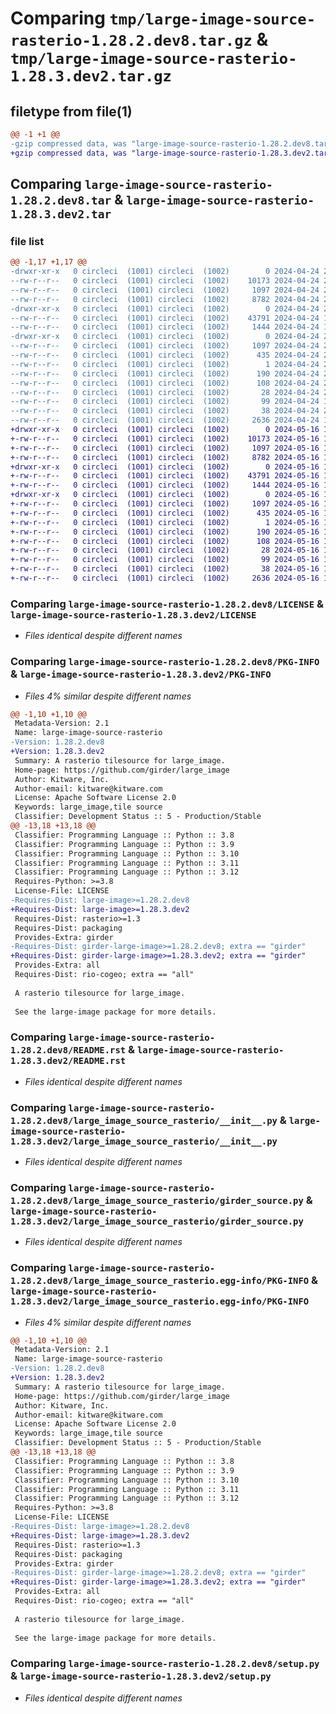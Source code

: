 # Comparing `tmp/large-image-source-rasterio-1.28.2.dev8.tar.gz` & `tmp/large-image-source-rasterio-1.28.3.dev2.tar.gz`

## filetype from file(1)

```diff
@@ -1 +1 @@
-gzip compressed data, was "large-image-source-rasterio-1.28.2.dev8.tar", last modified: Wed Apr 24 20:04:29 2024, max compression
+gzip compressed data, was "large-image-source-rasterio-1.28.3.dev2.tar", last modified: Thu May 16 16:49:52 2024, max compression
```

## Comparing `large-image-source-rasterio-1.28.2.dev8.tar` & `large-image-source-rasterio-1.28.3.dev2.tar`

### file list

```diff
@@ -1,17 +1,17 @@
-drwxr-xr-x   0 circleci  (1001) circleci  (1002)        0 2024-04-24 20:04:29.270456 large-image-source-rasterio-1.28.2.dev8/
--rw-r--r--   0 circleci  (1001) circleci  (1002)    10173 2024-04-24 20:04:28.000000 large-image-source-rasterio-1.28.2.dev8/LICENSE
--rw-r--r--   0 circleci  (1001) circleci  (1002)     1097 2024-04-24 20:04:29.270456 large-image-source-rasterio-1.28.2.dev8/PKG-INFO
--rw-r--r--   0 circleci  (1001) circleci  (1002)     8782 2024-04-24 20:04:28.000000 large-image-source-rasterio-1.28.2.dev8/README.rst
-drwxr-xr-x   0 circleci  (1001) circleci  (1002)        0 2024-04-24 20:04:29.266456 large-image-source-rasterio-1.28.2.dev8/large_image_source_rasterio/
--rw-r--r--   0 circleci  (1001) circleci  (1002)    43791 2024-04-24 19:59:45.000000 large-image-source-rasterio-1.28.2.dev8/large_image_source_rasterio/__init__.py
--rw-r--r--   0 circleci  (1001) circleci  (1002)     1444 2024-04-24 19:59:45.000000 large-image-source-rasterio-1.28.2.dev8/large_image_source_rasterio/girder_source.py
-drwxr-xr-x   0 circleci  (1001) circleci  (1002)        0 2024-04-24 20:04:29.270456 large-image-source-rasterio-1.28.2.dev8/large_image_source_rasterio.egg-info/
--rw-r--r--   0 circleci  (1001) circleci  (1002)     1097 2024-04-24 20:04:29.000000 large-image-source-rasterio-1.28.2.dev8/large_image_source_rasterio.egg-info/PKG-INFO
--rw-r--r--   0 circleci  (1001) circleci  (1002)      435 2024-04-24 20:04:29.000000 large-image-source-rasterio-1.28.2.dev8/large_image_source_rasterio.egg-info/SOURCES.txt
--rw-r--r--   0 circleci  (1001) circleci  (1002)        1 2024-04-24 20:04:29.000000 large-image-source-rasterio-1.28.2.dev8/large_image_source_rasterio.egg-info/dependency_links.txt
--rw-r--r--   0 circleci  (1001) circleci  (1002)      190 2024-04-24 20:04:29.000000 large-image-source-rasterio-1.28.2.dev8/large_image_source_rasterio.egg-info/entry_points.txt
--rw-r--r--   0 circleci  (1001) circleci  (1002)      108 2024-04-24 20:04:29.000000 large-image-source-rasterio-1.28.2.dev8/large_image_source_rasterio.egg-info/requires.txt
--rw-r--r--   0 circleci  (1001) circleci  (1002)       28 2024-04-24 20:04:29.000000 large-image-source-rasterio-1.28.2.dev8/large_image_source_rasterio.egg-info/top_level.txt
--rw-r--r--   0 circleci  (1001) circleci  (1002)       99 2024-04-24 19:59:45.000000 large-image-source-rasterio-1.28.2.dev8/pyproject.toml
--rw-r--r--   0 circleci  (1001) circleci  (1002)       38 2024-04-24 20:04:29.270456 large-image-source-rasterio-1.28.2.dev8/setup.cfg
--rw-r--r--   0 circleci  (1001) circleci  (1002)     2636 2024-04-24 19:59:45.000000 large-image-source-rasterio-1.28.2.dev8/setup.py
+drwxr-xr-x   0 circleci  (1001) circleci  (1002)        0 2024-05-16 16:49:52.238061 large-image-source-rasterio-1.28.3.dev2/
+-rw-r--r--   0 circleci  (1001) circleci  (1002)    10173 2024-05-16 16:49:51.000000 large-image-source-rasterio-1.28.3.dev2/LICENSE
+-rw-r--r--   0 circleci  (1001) circleci  (1002)     1097 2024-05-16 16:49:52.238061 large-image-source-rasterio-1.28.3.dev2/PKG-INFO
+-rw-r--r--   0 circleci  (1001) circleci  (1002)     8782 2024-05-16 16:49:51.000000 large-image-source-rasterio-1.28.3.dev2/README.rst
+drwxr-xr-x   0 circleci  (1001) circleci  (1002)        0 2024-05-16 16:49:52.234061 large-image-source-rasterio-1.28.3.dev2/large_image_source_rasterio/
+-rw-r--r--   0 circleci  (1001) circleci  (1002)    43791 2024-05-16 16:44:45.000000 large-image-source-rasterio-1.28.3.dev2/large_image_source_rasterio/__init__.py
+-rw-r--r--   0 circleci  (1001) circleci  (1002)     1444 2024-05-16 16:44:45.000000 large-image-source-rasterio-1.28.3.dev2/large_image_source_rasterio/girder_source.py
+drwxr-xr-x   0 circleci  (1001) circleci  (1002)        0 2024-05-16 16:49:52.238061 large-image-source-rasterio-1.28.3.dev2/large_image_source_rasterio.egg-info/
+-rw-r--r--   0 circleci  (1001) circleci  (1002)     1097 2024-05-16 16:49:52.000000 large-image-source-rasterio-1.28.3.dev2/large_image_source_rasterio.egg-info/PKG-INFO
+-rw-r--r--   0 circleci  (1001) circleci  (1002)      435 2024-05-16 16:49:52.000000 large-image-source-rasterio-1.28.3.dev2/large_image_source_rasterio.egg-info/SOURCES.txt
+-rw-r--r--   0 circleci  (1001) circleci  (1002)        1 2024-05-16 16:49:52.000000 large-image-source-rasterio-1.28.3.dev2/large_image_source_rasterio.egg-info/dependency_links.txt
+-rw-r--r--   0 circleci  (1001) circleci  (1002)      190 2024-05-16 16:49:52.000000 large-image-source-rasterio-1.28.3.dev2/large_image_source_rasterio.egg-info/entry_points.txt
+-rw-r--r--   0 circleci  (1001) circleci  (1002)      108 2024-05-16 16:49:52.000000 large-image-source-rasterio-1.28.3.dev2/large_image_source_rasterio.egg-info/requires.txt
+-rw-r--r--   0 circleci  (1001) circleci  (1002)       28 2024-05-16 16:49:52.000000 large-image-source-rasterio-1.28.3.dev2/large_image_source_rasterio.egg-info/top_level.txt
+-rw-r--r--   0 circleci  (1001) circleci  (1002)       99 2024-05-16 16:44:45.000000 large-image-source-rasterio-1.28.3.dev2/pyproject.toml
+-rw-r--r--   0 circleci  (1001) circleci  (1002)       38 2024-05-16 16:49:52.238061 large-image-source-rasterio-1.28.3.dev2/setup.cfg
+-rw-r--r--   0 circleci  (1001) circleci  (1002)     2636 2024-05-16 16:44:45.000000 large-image-source-rasterio-1.28.3.dev2/setup.py
```

### Comparing `large-image-source-rasterio-1.28.2.dev8/LICENSE` & `large-image-source-rasterio-1.28.3.dev2/LICENSE`

 * *Files identical despite different names*

### Comparing `large-image-source-rasterio-1.28.2.dev8/PKG-INFO` & `large-image-source-rasterio-1.28.3.dev2/PKG-INFO`

 * *Files 4% similar despite different names*

```diff
@@ -1,10 +1,10 @@
 Metadata-Version: 2.1
 Name: large-image-source-rasterio
-Version: 1.28.2.dev8
+Version: 1.28.3.dev2
 Summary: A rasterio tilesource for large_image.
 Home-page: https://github.com/girder/large_image
 Author: Kitware, Inc.
 Author-email: kitware@kitware.com
 License: Apache Software License 2.0
 Keywords: large_image,tile source
 Classifier: Development Status :: 5 - Production/Stable
@@ -13,18 +13,18 @@
 Classifier: Programming Language :: Python :: 3.8
 Classifier: Programming Language :: Python :: 3.9
 Classifier: Programming Language :: Python :: 3.10
 Classifier: Programming Language :: Python :: 3.11
 Classifier: Programming Language :: Python :: 3.12
 Requires-Python: >=3.8
 License-File: LICENSE
-Requires-Dist: large-image>=1.28.2.dev8
+Requires-Dist: large-image>=1.28.3.dev2
 Requires-Dist: rasterio>=1.3
 Requires-Dist: packaging
 Provides-Extra: girder
-Requires-Dist: girder-large-image>=1.28.2.dev8; extra == "girder"
+Requires-Dist: girder-large-image>=1.28.3.dev2; extra == "girder"
 Provides-Extra: all
 Requires-Dist: rio-cogeo; extra == "all"
 
 A rasterio tilesource for large_image.
 
 See the large-image package for more details.
```

### Comparing `large-image-source-rasterio-1.28.2.dev8/README.rst` & `large-image-source-rasterio-1.28.3.dev2/README.rst`

 * *Files identical despite different names*

### Comparing `large-image-source-rasterio-1.28.2.dev8/large_image_source_rasterio/__init__.py` & `large-image-source-rasterio-1.28.3.dev2/large_image_source_rasterio/__init__.py`

 * *Files identical despite different names*

### Comparing `large-image-source-rasterio-1.28.2.dev8/large_image_source_rasterio/girder_source.py` & `large-image-source-rasterio-1.28.3.dev2/large_image_source_rasterio/girder_source.py`

 * *Files identical despite different names*

### Comparing `large-image-source-rasterio-1.28.2.dev8/large_image_source_rasterio.egg-info/PKG-INFO` & `large-image-source-rasterio-1.28.3.dev2/large_image_source_rasterio.egg-info/PKG-INFO`

 * *Files 4% similar despite different names*

```diff
@@ -1,10 +1,10 @@
 Metadata-Version: 2.1
 Name: large-image-source-rasterio
-Version: 1.28.2.dev8
+Version: 1.28.3.dev2
 Summary: A rasterio tilesource for large_image.
 Home-page: https://github.com/girder/large_image
 Author: Kitware, Inc.
 Author-email: kitware@kitware.com
 License: Apache Software License 2.0
 Keywords: large_image,tile source
 Classifier: Development Status :: 5 - Production/Stable
@@ -13,18 +13,18 @@
 Classifier: Programming Language :: Python :: 3.8
 Classifier: Programming Language :: Python :: 3.9
 Classifier: Programming Language :: Python :: 3.10
 Classifier: Programming Language :: Python :: 3.11
 Classifier: Programming Language :: Python :: 3.12
 Requires-Python: >=3.8
 License-File: LICENSE
-Requires-Dist: large-image>=1.28.2.dev8
+Requires-Dist: large-image>=1.28.3.dev2
 Requires-Dist: rasterio>=1.3
 Requires-Dist: packaging
 Provides-Extra: girder
-Requires-Dist: girder-large-image>=1.28.2.dev8; extra == "girder"
+Requires-Dist: girder-large-image>=1.28.3.dev2; extra == "girder"
 Provides-Extra: all
 Requires-Dist: rio-cogeo; extra == "all"
 
 A rasterio tilesource for large_image.
 
 See the large-image package for more details.
```

### Comparing `large-image-source-rasterio-1.28.2.dev8/setup.py` & `large-image-source-rasterio-1.28.3.dev2/setup.py`

 * *Files identical despite different names*

